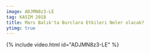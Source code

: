 ```yaml
---
image: ADJMN8z3-LE
tag: KASIM 2018
title: Mars Balık'ta Burclara Etkileri Neler olacak?
ytimg: true
---
```

{% include video.html id="ADJMN8z3-LE" %}
